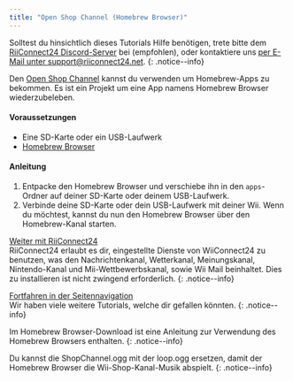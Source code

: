 ```yaml
---
title: "Open Shop Channel (Homebrew Browser)"
---
```


Solltest du hinsichtlich dieses Tutorials Hilfe benötigen, trete bitte dem [RiiConnect24 Discord-Server](https://discord.gg/b4Y7jfD) bei (empfohlen), oder kontaktiere uns [per E-Mail unter support@riiconnect24.net](mailto:support@riiconnect24.net).
{: .notice--info}

Den [Open Shop Channel](https://oscwii.org/) kannst du verwenden um Homebrew-Apps zu bekommen. Es ist ein Projekt um eine App namens Homebrew Browser wiederzubeleben.

#### Voraussetzungen
* Eine SD-Karte oder ein USB-Laufwerk
* [Homebrew Browser](/assets/files/homebrew_browser_v0.3.9e.zip)

#### Anleitung

1. Entpacke den Homebrew Browser und verschiebe ihn in den `apps`-Ordner auf deiner SD-Karte oder deinem USB-Laufwerk.
2. Verbinde deine SD-Karte oder dein USB-Laufwerk mit deiner Wii. Wenn du möchtest, kannst du nun den Homebrew Browser über den Homebrew-Kanal starten.

[Weiter mit RiiConnect24](riiconnect24)<br> RiiConnect24 erlaubt es dir, eingestellte Dienste von WiiConnect24 zu benutzen, was den Nachrichtenkanal, Wetterkanal, Meinungskanal, Nintendo-Kanal und Mii-Wettbewerbskanal, sowie Wii Mail beinhaltet. Dies zu installieren ist nicht zwingend erforderlich.
{: .notice--info}

[Fortfahren in der Seitennavigation](site-navigation)<br> Wir haben viele weitere Tutorials, welche dir gefallen könnten.
{: .notice--info}

Im Homebrew Browser-Download ist eine Anleitung zur Verwendung des Homebrew Browsers enthalten.
{: .notice--info}

Du kannst die ShopChannel.ogg mit der loop.ogg ersetzen, damit der Homebrew Browser die Wii-Shop-Kanal-Musik abspielt.
{: .notice--info}
